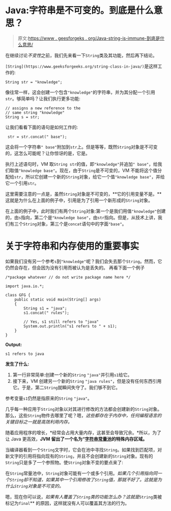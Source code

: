 # Java:字符串是不可变的。到底是什么意思？

> 原文:[https://www . geesforgeks . org/Java-string-is-immune-到底是什么意思/](https://www.geeksforgeeks.org/java-string-is-immutable-what-exactly-is-the-meaning/)

在继续讨论*不变性*之前，我们先来看一下`String`类及其功能，然后再下结论。

`[String](https://www.geeksforgeeks.org/string-class-in-java/)`是这样工作的:

```
String str = "knowledge"; 
```

像往常一样，这会创建一个包含`"knowledge"`的字符串，并为其分配一个引用`str`。够简单吗？让我们执行更多功能:

```
// assigns a new reference to the 
// same string "knowledge"
String s = str; 
```

让我们看看下面的语句是如何工作的:

```
 str = str.concat(" base"); 
```

这会将一个字符串`" base"`附加到`str`上。但是等等，既然`String`对象是不可变的，这怎么可能呢？让你惊讶的是，它是。

执行上述语句时，VM 取`String str`的值，即`"knowledge"`并追加`" base"`，给我们取值`"knowledge base"`。现在，由于`String`是不可变的，VM 不能将这个值分配给`str`，所以它创建一个新的`String`对象，给它一个值`"knowledge base"`，并给它一个引用`str`。

这里需要注意的一点是，虽然`String`对象是不可变的，**它的引用变量不是。**这就是为什么在上面的例子中，引用是为了引用一个新形成的`String`对象。

在上面的例子中，此时我们有两个`String`对象:第一个是我们用值`"knowledge"`创建的，由`s`指向，第二个是`"knowledge base"`，由`str`指向。但是，从技术上讲，我们有三个`String`对象，第三个是`concat`语句中的字面`"base"`。

# 关于字符串和内存使用的重要事实

如果我们没有另一个参考`s`到`"knowledge"`呢？我们会失去那个`String`。然而，它仍然会存在，但会因为没有引用而被认为是丢失的。
再看下面一个例子

```
/*package whatever // do not write package name here */

import java.io.*;

class GFG {
    public static void main(String[] args)
    {
        String s1 = "java";
        s1.concat(" rules");

        // Yes, s1 still refers to "java"
        System.out.println("s1 refers to " + s1);
    }
}
```

**Output:**

```
s1 refers to java

```

**发生了什么:**

1.  第一行非常简单:创建一个新的`String` `"java"`并引用`s1`给它。
2.  接下来，VM 创建另一个新的`String` `"java rules"`，但是没有任何东西引用它。于是，第二`String`就瞬间失守了。我们够不到它。

参考变量`s1`仍然是指原来的`String` `"java"`。

几乎每一种应用于`String`对象以对其进行修改的方法都会创建新的`String`对象。那么，这些`String`物件去哪里了呢？嗯，*这些都存在于内存中，任何编程语言的关键目标之一就是高效利用内存。*

随着应用程序的增长，*经常会占用大量内存，这甚至会导致冗余。*所以，为了让 Java 更高效，**JVM 留出了一个名为“[字符串常量池](https://www.geeksforgeeks.org/how-to-initialize-and-compare-strings-in-java/)的特殊内存区域。**

当编译器看到一个`String`文字时，它会在池中寻找`String`。如果找到匹配项，对新文字的引用将指向现有的`String`，并且不会创建新的`String`对象。现有的`String`只是多了一个参照物。使`String`对象不变的要点来了:

在`String`常量池中，`String`对象可能有一个或多个引用。*如果几个引用指向同一个`String`却不知道，如果其中一个引用修改了`String`值，那就不好了。这就是为什么`String`对象是不可变的。*

嗯，现在你可以说，*如果有人覆盖了`String`类的功能怎么办？*这就是**`String`类被标记为`final`** 的原因，这样就没有人可以覆盖其方法的行为。